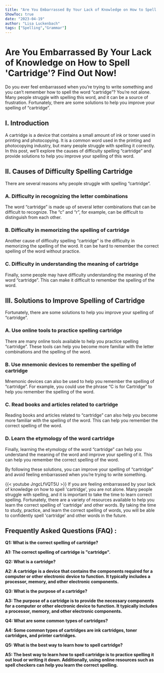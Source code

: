 ```yaml
---
title: "Are You Embarrassed By Your Lack of Knowledge on How to Spell 'Cartridge'? Find Out Now!"
ShowToc: true 
date: "2023-04-19"
author: "Lisa Luckenbach" 
tags: ["Spelling","Grammar"]
---
```

# Are You Embarrassed By Your Lack of Knowledge on How to Spell 'Cartridge'? Find Out Now!

Do you ever feel embarrassed when you’re trying to write something and you can’t remember how to spell the word “cartridge”? You’re not alone. Many people struggle with spelling this word, and it can be a source of frustration. Fortunately, there are some solutions to help you improve your spelling of “cartridge”.

## I. Introduction

A cartridge is a device that contains a small amount of ink or toner used in printing and photocopying. It is a common word used in the printing and photocopying industry, but many people struggle with spelling it correctly. In this post, we’ll explore the causes of difficulty spelling “cartridge” and provide solutions to help you improve your spelling of this word.

## II. Causes of Difficulty Spelling Cartridge

There are several reasons why people struggle with spelling “cartridge”.

### A. Difficulty in recognizing the letter combinations

The word “cartridge” is made up of several letter combinations that can be difficult to recognize. The “c” and “r”, for example, can be difficult to distinguish from each other.

### B. Difficulty in memorizing the spelling of cartridge

Another cause of difficulty spelling “cartridge” is the difficulty in memorizing the spelling of the word. It can be hard to remember the correct spelling of the word without practice.

### C. Difficulty in understanding the meaning of cartridge

Finally, some people may have difficulty understanding the meaning of the word “cartridge”. This can make it difficult to remember the spelling of the word.

## III. Solutions to Improve Spelling of Cartridge

Fortunately, there are some solutions to help you improve your spelling of “cartridge”.

### A. Use online tools to practice spelling cartridge

There are many online tools available to help you practice spelling “cartridge”. These tools can help you become more familiar with the letter combinations and the spelling of the word.

### B. Use mnemonic devices to remember the spelling of cartridge

Mnemonic devices can also be used to help you remember the spelling of “cartridge”. For example, you could use the phrase “C is for Cartridge” to help you remember the spelling of the word.

### C. Read books and articles related to cartridge

Reading books and articles related to “cartridge” can also help you become more familiar with the spelling of the word. This can help you remember the correct spelling of the word.

### D. Learn the etymology of the word cartridge

Finally, learning the etymology of the word “cartridge” can help you understand the meaning of the word and improve your spelling of it. This can help you remember the correct spelling of the word.

By following these solutions, you can improve your spelling of “cartridge” and avoid feeling embarrassed when you’re trying to write something.

{{< youtube JngcLfVQT5U >}} 
If you are feeling embarrassed by your lack of knowledge on how to spell 'cartridge', you are not alone. Many people struggle with spelling, and it is important to take the time to learn correct spelling. Fortunately, there are a variety of resources available to help you learn the correct spelling of 'cartridge' and other words. By taking the time to study, practice, and learn the correct spelling of words, you will be able to confidently spell 'cartridge' and other words in the future.

## Frequently Asked Questions (FAQ) :
**Q1: What is the correct spelling of cartridge?**

**A1: The correct spelling of cartridge is "cartridge".**

**Q2: What is a cartridge?**

**A2: A cartridge is a device that contains the components required for a computer or other electronic device to function. It typically includes a processor, memory, and other electronic components.**

**Q3: What is the purpose of a cartridge?**

**A3: The purpose of a cartridge is to provide the necessary components for a computer or other electronic device to function. It typically includes a processor, memory, and other electronic components.**

**Q4: What are some common types of cartridges?**

**A4: Some common types of cartridges are ink cartridges, toner cartridges, and printer cartridges.**

**Q5: What is the best way to learn how to spell cartridge?**

**A5: The best way to learn how to spell cartridge is to practice spelling it out loud or writing it down. Additionally, using online resources such as spell checkers can help you learn the correct spelling.**





